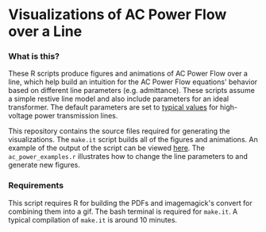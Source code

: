Visualizations of AC Power Flow over a Line
=====

### What is this?
These R scripts produce figures and animations of AC Power Flow over a line, which help build an intuition for the AC Power Flow equations' behavior based on different line parameters (e.g. admittance).  These scripts assume a simple restive line model and also include parameters for an ideal transformer.  The default parameters are set to [typical values](https://books.google.com/books/about/Power_System_Stability_and_Control.html?id=2cbvyf8Ly4AC) for high-voltage power transmission lines.

This repository contains the source files required for generating the visualizations.  The `make.it` script builds all of the figures and animations.  An example of the output of the script can be viewed [here](tbd).  The `ac_power_examples.r` illustrates how to change the line parameters to and generate new figures.

### Requirements
This script requires R for building the PDFs and imagemagick's convert for combining them into a gif.  The bash terminal is required for `make.it`.  A typical compilation of `make.it` is around 10 minutes.
